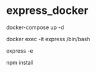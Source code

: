 # express_docker

docker-compose up -d 

docker exec -it express /bin/bash

express -e

npm install
